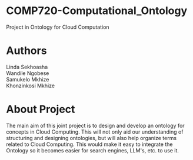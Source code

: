 # COMP720-Computational_Ontology
Project in Ontology for Cloud Computation

# Authors
Linda Sekhoasha\
Wandile Ngobese\
Samukelo Mkhize\
Khonzinkosi Mkhize

# About Project
The main aim of this joint project is to design and develop an ontology for concepts in Cloud Computing. This will not only aid our understanding of structuring and designing ontologies, but will
also help organize terms related to Cloud Computing. This would make it easy to integrate the Ontology so it becomes easier for search engines, LLM's, etc. to use it.
